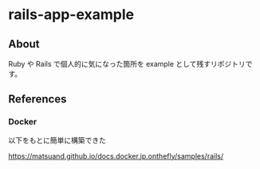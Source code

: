 # rails-app-example

## About

Ruby や Rails で個人的に気になった箇所を example として残すリポジトリです。

## References

### Docker

以下をもとに簡単に構築できた

https://matsuand.github.io/docs.docker.jp.onthefly/samples/rails/

